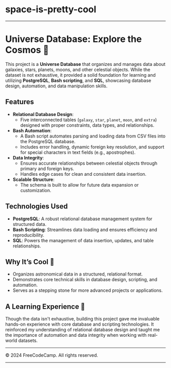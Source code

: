 # space-is-pretty-cool
---

# Universe Database: Explore the Cosmos 🌌  

This project is a **Universe Database** that organizes and manages data about galaxies, stars, planets, moons, and other celestial objects. While the dataset is not exhaustive, it provided a solid foundation for learning and utilizing **PostgreSQL**, **Bash scripting**, and **SQL**, showcasing database design, automation, and data manipulation skills.  

## Features  
- **Relational Database Design**:  
  - Five interconnected tables (`galaxy`, `star`, `planet`, `moon`, and `extra`) designed with proper constraints, data types, and relationships.  
- **Bash Automation**:  
  - A Bash script automates parsing and loading data from CSV files into the PostgreSQL database.  
  - Includes error handling, dynamic foreign key resolution, and support for special characters in text fields (e.g., apostrophes).  
- **Data Integrity**:  
  - Ensures accurate relationships between celestial objects through primary and foreign keys.  
  - Handles edge cases for clean and consistent data insertion.  
- **Scalable Structure**:  
  - The schema is built to allow for future data expansion or customization.  

## Technologies Used  
- **PostgreSQL**: A robust relational database management system for structured data.  
- **Bash Scripting**: Streamlines data loading and ensures efficiency and reproducibility.  
- **SQL**: Powers the management of data insertion, updates, and table relationships.  

## Why It’s Cool 🚀  
- Organizes astronomical data in a structured, relational format.  
- Demonstrates core technical skills in database design, scripting, and automation.  
- Serves as a stepping stone for more advanced projects or applications.  

## A Learning Experience 🌟  
Though the data isn't exhaustive, building this project gave me invaluable hands-on experience with core database and scripting technologies. It reinforced my understanding of relational database design and taught me the importance of automation and data integrity when working with real-world datasets.  

---  
© 2024 FreeCodeCamp. All rights reserved.  

---  
